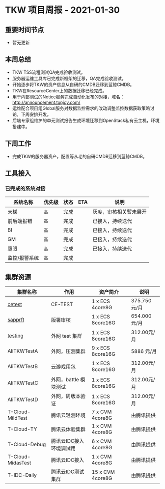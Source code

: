 # TKW 项目周报 - 2021-01-30

## 重要时间节点

- 暂无更新

## 本周总结

* TKW TSS流程测试QA完成验收测试。
* 服务器运维工具库已完成新框架的迁移，QA完成验收测试。
* 开始逐步将TKW的资产信息从自研的CMDB迁移到蓝鲸CMDB。
* TKW在ResourceCenter上的数据迁移已经完成。
* 用于内部测试的Notice服务完成自动化发布的对接，域名：http://announcement.topjoy.com/
* 运维配合项目组Global服务对数据监控需求的改动调整监控数据获取策略讨论，下周安排开发。
* 后端专家组维护的单元测试报告生成环境迁移到OpenStack私有云主机，环境搭建中。

## 下周工作

* 完成TKW的服务器资产，配置等从老的自研CMDB迁移到蓝鲸CMDB。

## 工具接入

### 已完成的系统对接

| 系统名称      | 优先级 | 状态 | ETA  | 说明                   |
| ------------- | ------ | ---- | ---- | ---------------------- |
| 天梯          | `高`   | 完成 |      | 灰度，审核相关暂未展开 |
| 前后端报错    | `高`   | 完成 |      | 已接入，持续迭代       |
| BI            | `高`   | 完成 |      | 已接入，持续迭代       |
| GM            | `高`   | 完成 |      | 已接入，持续迭代       |
| 鹰眼          | `高`   | 完成 |      | 已接入，持续迭代       |
| 监控/报警系统 | `高`   | 完成 |      |                        |

## 集群资源

| 集群名称                                                     | 作用                    | 资产简介         | 说明         |
| ------------------------------------------------------------ | ----------------------- | ---------------- | ------------ |
| [cetest](https://git.youle.game/TC/TSD/DevOps/documents/wikis/game-supporting/tkw/details/tkw-ce-test-env) | CE-TEST                 | 1 x ECS 4core8G  | 375.750元/月 |
| [sapprft]()                                                  | 版署审核                | 1 x ECS 8core16G | 654.000元/月 |
| [testing](https://ecs.console.aliyun.com/?spm=5176.2020520152.favorites.decs.261716ddWEIIwm#/server/i-bp1h073jqg8vmpvdbwhu/detail?regionId=cn-hangzhou) | 外网 test 集群          | 1 x ECS 8core16G | 312.00元/月  |
| AliTKWTestA                                                  | 外网，压测集群          | 9 x ECS 8core16G | 5886 元/月   |
| AliTKWTestB                                                  | 云游戏用包              | 1 x ECS 8core16G | 312.00元/月  |
| AliTKWTestC                                                  | 外网，battle 模块测试   | 1 x ECS 8core16G | 312.00元/月  |
| AliTKWTestD                                                  | 外网，周版本验证        | 1 x ECS 8core16G | 312.00元/月  |
| T-Cloud-MildTest                                             | 腾讯云轻测环境          | 7 x CVM 4core8G  | 由腾讯提供   |
| T-Cloud-TY                                                   | 腾讯云体验集群          | 1 x CVM 4core8G  | 由腾讯提供   |
| T-Cloud-Debug                                             | 腾讯云IDC接入环境调试用 | 6 x CVM 4core8G  | 由腾讯提供   |
| T-Cloud-MidasTest                                            | 腾讯云IDC接入 | 1 x CVM 4core8G  | 由腾讯提供   |
| T-IDC-Daily                                            | 腾讯云IDC测试集群 | 15 x CVM 4core8G  | 由腾讯提供   |
